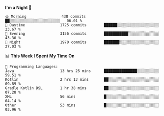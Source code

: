 <!--START_SECTION:waka-->
**I'm a Night 🦉** 

```text
🌞 Morning                438 commits         ██░░░░░░░░░░░░░░░░░░░░░░░   06.01 % 
🌆 Daytime                1725 commits        ██████░░░░░░░░░░░░░░░░░░░   23.67 % 
🌃 Evening                3156 commits        ███████████░░░░░░░░░░░░░░   43.30 % 
🌙 Night                  1970 commits        ███████░░░░░░░░░░░░░░░░░░   27.03 % 
```


📊 **This Week I Spent My Time On** 

```text
💬 Programming Languages: 
Java                     13 hrs 25 mins      ███████████████░░░░░░░░░░   59.51 % 
Kotlin                   2 hrs 13 mins       ██░░░░░░░░░░░░░░░░░░░░░░░   09.89 % 
Gradle Kotlin DSL        1 hr 38 mins        ██░░░░░░░░░░░░░░░░░░░░░░░   07.28 % 
XML                      56 mins             █░░░░░░░░░░░░░░░░░░░░░░░░   04.14 % 
Other                    53 mins             █░░░░░░░░░░░░░░░░░░░░░░░░   03.96 % 
```


<!--END_SECTION:waka-->
